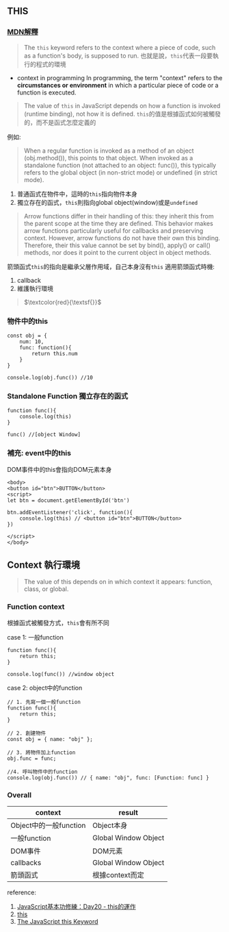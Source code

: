 ## THIS
### [MDN解釋](https://developer.mozilla.org/en-US/docs/Web/JavaScript/Reference/Operators/this)
> The `this` keyword refers to the context where a piece of code, such as a function's body, is supposed to run.
也就是說，`this`代表一段要執行的程式的環境

- context in programming
 In programming, the term "context" refers to the **circumstances or environment** in which a particular piece of code or a function is executed.

 > The value of `this` in JavaScript depends on how a function is invoked (runtime binding), not how it is defined.
 `this`的值是根據函式如何被觸發的，而不是函式怎麼定義的

例如:
> When a regular function is invoked as a method of an object (obj.method()), this points to that object. When invoked as a standalone function (not attached to an object: func()), this typically refers to the global object (in non-strict mode) or undefined (in strict mode). 
1. 普通函式在物件中，這時的`this`指向物件本身
2. 獨立存在的函式，`this`則指向global object(window)或是`undefined`

> Arrow functions differ in their handling of this: they inherit this from the parent scope at the time they are defined. This behavior makes arrow functions particularly useful for callbacks and preserving context. However, arrow functions do not have their own this binding. Therefore, their this value cannot be set by bind(), apply() or call() methods, nor does it point to the current object in object methods.

箭頭函式`this`的指向是繼承父層作用域，自己本身沒有`this`
適用箭頭函式時機:
1. callback
2. 維護執行環境



 > $\textcolor{red}{\textsf{}}$	

### 物件中的this
```
const obj = {
    num: 10,
    func: function(){
        return this.num
    }
}

console.log(obj.func()) //10
```

### Standalone Function 獨立存在的函式
```
function func(){
    console.log(this)
}

func() //[object Window]
```

### 補充: event中的this
DOM事件中的this會指向DOM元素本身

```
<body>
<button id="btn">BUTTON</button>
<script>
let btn = document.getElementById('btn')

btn.addEventListener('click', function(){
	console.log(this) // <button id="btn">BUTTON</button>
})

</script>
</body>
```

## Context 執行環境
> The value of this depends on in which context it appears: function, class, or global.

### Function context
根據函式被觸發方式，`this`會有所不同

case 1: 一般function
```
function func(){
    return this;
}

console.log(func()) //window object
```

case 2: object中的function
```
// 1. 先寫一個一般function
function func(){
    return this;
}

// 2. 創建物件
const obj = { name: "obj" };

// 3. 將物件加上function
obj.func = func;

//4. 呼叫物件中的function
console.log(obj.func()) // { name: "obj", func: [Function: func] }
```


### Overall
| context | result |
|---|---|
| Object中的一般function | Object本身 | 
| 一般function | Global Window Object | 
| DOM事件 | DOM元素 | 
| callbacks | Global Window Object | 
| 箭頭函式 | 根據context而定 | 






reference:
1. [JavaScript基本功修練：Day20 - this的運作](https://ithelp.ithome.com.tw/articles/10249601)
2. [this](https://developer.mozilla.org/en-US/docs/Web/JavaScript/Reference/Operators/this#examples)
3. [The JavaScript this Keyword](https://www.w3schools.com/js/js_this.asp)


